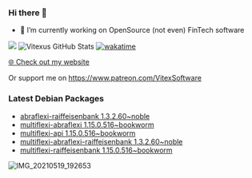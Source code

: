 ### Hi there 👋

- 🔭 I’m currently working on OpenSource  (not even) FinTech software

![](https://komarev.com/ghpvc/?username=Vitexus)
![Vitexus GitHub Stats](https://github-readme-stats.vercel.app/api?username=Vitexus&show_icons=true)
[![wakatime](https://wakatime.com/badge/user/5abba9ca-813e-43ac-9b5f-b1cfdf3dc1c7.svg)](https://wakatime.com/@5abba9ca-813e-43ac-9b5f-b1cfdf3dc1c7)

<p><a href="https://vitexsoftware.cz">🌐 Check out my website</a></p>

Or support me on https://www.patreon.com/VitexSoftware

### Latest Debian Packages
<!-- DEBIAN-PACKAGES-LIST:START -->
- [abraflexi-raiffeisenbank 1.3.2.60~noble](https://repo.vitexsoftware.com/package.php?package=abraflexi-raiffeisenbank)
- [multiflexi-abraflexi 1.15.0.516~bookworm](https://repo.vitexsoftware.com/package.php?package=multiflexi-abraflexi)
- [multiflexi-api 1.15.0.516~bookworm](https://repo.vitexsoftware.com/package.php?package=multiflexi-api)
- [multiflexi-abraflexi-raiffeisenbank 1.3.2.60~noble](https://repo.vitexsoftware.com/package.php?package=multiflexi-abraflexi-raiffeisenbank)
- [multiflexi-raiffeisenbank 1.15.0.516~bookworm](https://repo.vitexsoftware.com/package.php?package=multiflexi-raiffeisenbank)
<!-- DEBIAN-PACKAGES-LIST:END -->

![IMG_20210519_192653](https://user-images.githubusercontent.com/2621130/120022731-1bd48900-bfed-11eb-90f9-4f88f560b8b7.jpg)

<!--
**Vitexus/Vitexus** is a ✨ _special_ ✨ repository because its `README.md` (this file) appears on your GitHub profile.

Here are some ideas to get you started:

- 🌱 I’m currently learning ...
- 👯 I’m looking to collaborate on ...
- 🤔 I’m looking for help with ...
- 💬 Ask me about ...
- 📫 How to reach me: ...
- 😄 Pronouns: ...
- ⚡ Fun fact: ...
-->



